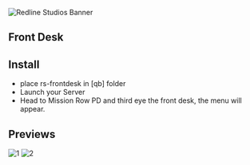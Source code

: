 ![Redline Studios Banner](https://i.imgur.com/VFEXnGd.png)

## Front Desk

## Install 
- place rs-frontdesk in [qb] folder
- Launch your Server
- Head to Mission Row PD and third eye the front desk, the menu will appear.


## Previews 

![1](https://i.imgur.com/4ZdMQWa.png)
![2](https://i.imgur.com/HuVIfgB.png)
